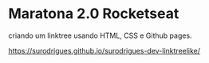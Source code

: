 # Maratona 2.0 Rocketseat
criando um linktree usando HTML, CSS e Github pages.

https://surodrigues.github.io/surodrigues-dev-linktreelike/
